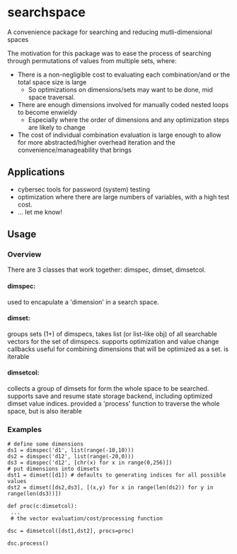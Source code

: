 # searchspace
A convenience package for searching and reducing mutli-dimensional spaces

The motivation for this package was to ease the process of searching through permutations of values from multiple sets, where:
* There is a non-negligible cost to evaluating each combination/and or the total space size is large
  * So optimizations on dimensions/sets may want to be done, mid space traversal.
* There are enough dimensions involved for manually coded nested loops to become enwieldy
  * Especially where the order of dimensions and any optimization steps are likely to change
*  The cost of individual combination evaluation is large enough to allow for more abstracted/higher overhead iteration and the convenience/manageability that brings

## Applications

* cybersec tools for password (system) testing
* optimization where there are large numbers of variables, with a high test cost.
* ... let me know! 

## Usage

### Overview

There are 3 classes that work together: dimspec, dimset, dimsetcol.

#### dimspec: 
used to encapulate a 'dimension' in a search space.

#### dimset: 
groups sets (1+) of dimspecs, takes list (or list-like obj) of all searchable vectors for the set of dimspecs.
supports optimization and value change callbacks
useful for combining dimensions that will be optimized as a set.
is iterable


#### dimsetcol:
collects a group of dimsets for form the whole space to be searched.
supports save and resume state storage backend, including optimized dimset value indices.
provided a 'process' function to traverse the whole space, but is also iterable


### Examples
```
# define some dimensions
ds1 = dimspec('d1', list(range(-10,10)))
ds2 = dimspec('d12', list(range(-20,0)))
ds3 = dimspec('d12', [chr(x) for x in range(0,256)])
# put dimensions into dimsets
dst1 = dimset([d1]) # defaults to generating indices for all possible values
dst2 = dimset([ds2,ds3], [(x,y) for x in range(len(ds2)) for y in range(len(ds3))])

def proc(c:dimsetcol):
 ...
 # the vector evaluation/cost/processing function

dsc = dimsetcol([dst1,dst2], procs=proc)

dsc.process()
```




